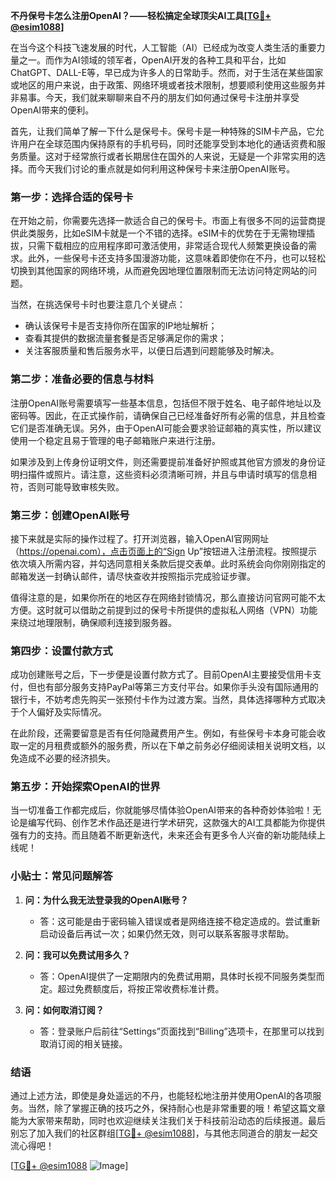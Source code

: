 **不丹保号卡怎么注册OpenAI？——轻松搞定全球顶尖AI工具[[TG💪+ @esim1088](https://t.me/s/esim1088)]**

在当今这个科技飞速发展的时代，人工智能（AI）已经成为改变人类生活的重要力量之一。而作为AI领域的领军者，OpenAI开发的各种工具和平台，比如ChatGPT、DALL-E等，早已成为许多人的日常助手。然而，对于生活在某些国家或地区的用户来说，由于政策、网络环境或者技术限制，想要顺利使用这些服务并非易事。今天，我们就来聊聊来自不丹的朋友们如何通过保号卡注册并享受OpenAI带来的便利。

首先，让我们简单了解一下什么是保号卡。保号卡是一种特殊的SIM卡产品，它允许用户在全球范围内保持原有的手机号码，同时还能享受到本地化的通话资费和服务质量。这对于经常旅行或者长期居住在国外的人来说，无疑是一个非常实用的选择。而今天我们讨论的重点就是如何利用这种保号卡来注册OpenAI账号。

### **第一步：选择合适的保号卡**

在开始之前，你需要先选择一款适合自己的保号卡。市面上有很多不同的运营商提供此类服务，比如eSIM卡就是一个不错的选择。eSIM卡的优势在于无需物理插拔，只需下载相应的应用程序即可激活使用，非常适合现代人频繁更换设备的需求。此外，一些保号卡还支持多国漫游功能，这意味着即使你在不丹，也可以轻松切换到其他国家的网络环境，从而避免因地理位置限制而无法访问特定网站的问题。

当然，在挑选保号卡时也要注意几个关键点：
- 确认该保号卡是否支持你所在国家的IP地址解析；
- 查看其提供的数据流量套餐是否足够满足你的需求；
- 关注客服质量和售后服务水平，以便日后遇到问题能够及时解决。

### **第二步：准备必要的信息与材料**

注册OpenAI账号需要填写一些基本信息，包括但不限于姓名、电子邮件地址以及密码等。因此，在正式操作前，请确保自己已经准备好所有必需的信息，并且检查它们是否准确无误。另外，由于OpenAI可能会要求验证邮箱的真实性，所以建议使用一个稳定且易于管理的电子邮箱账户来进行注册。

如果涉及到上传身份证明文件，则还需要提前准备好护照或其他官方颁发的身份证明扫描件或照片。请注意，这些资料必须清晰可辨，并且与申请时填写的信息相符，否则可能导致审核失败。

### **第三步：创建OpenAI账号**

接下来就是实际的操作过程了。打开浏览器，输入OpenAI官网网址（https://openai.com），点击页面上的“Sign Up”按钮进入注册流程。按照提示依次填入所需内容，并勾选同意相关条款后提交表单。此时系统会向你刚刚指定的邮箱发送一封确认邮件，请尽快查收并按照指示完成验证步骤。

值得注意的是，如果你所在的地区存在网络封锁情况，那么直接访问官网可能不太方便。这时就可以借助之前提到过的保号卡所提供的虚拟私人网络（VPN）功能来绕过地理限制，确保顺利连接到服务器。

### **第四步：设置付款方式**

成功创建账号之后，下一步便是设置付款方式了。目前OpenAI主要接受信用卡支付，但也有部分服务支持PayPal等第三方支付平台。如果你手头没有国际通用的银行卡，不妨考虑先购买一张预付卡作为过渡方案。当然，具体选择哪种方式取决于个人偏好及实际情况。

在此阶段，还需要留意是否有任何隐藏费用产生。例如，有些保号卡本身可能会收取一定的月租费或额外的服务费，所以在下单之前务必仔细阅读相关说明文档，以免造成不必要的经济损失。

### **第五步：开始探索OpenAI的世界**

当一切准备工作都完成后，你就能够尽情体验OpenAI带来的各种奇妙体验啦！无论是编写代码、创作艺术作品还是进行学术研究，这款强大的AI工具都能为你提供强有力的支持。而且随着不断更新迭代，未来还会有更多令人兴奋的新功能陆续上线呢！

### **小贴士：常见问题解答**

1. **问：为什么我无法登录我的OpenAI账号？**
   - 答：这可能是由于密码输入错误或者是网络连接不稳定造成的。尝试重新启动设备后再试一次；如果仍然无效，则可以联系客服寻求帮助。

2. **问：我可以免费试用多久？**
   - 答：OpenAI提供了一定期限内的免费试用期，具体时长视不同服务类型而定。超过免费额度后，将按正常收费标准计费。

3. **问：如何取消订阅？**
   - 答：登录账户后前往“Settings”页面找到“Billing”选项卡，在那里可以找到取消订阅的相关链接。

### **结语**

通过上述方法，即使是身处遥远的不丹，也能轻松地注册并使用OpenAI的各项服务。当然，除了掌握正确的技巧之外，保持耐心也是非常重要的哦！希望这篇文章能为大家带来帮助，同时也欢迎继续关注我们关于科技前沿动态的后续报道。最后别忘了加入我们的社区群组[[TG💪+ @esim1088](https://t.me/s/esim1088)]，与其他志同道合的朋友一起交流心得吧！

[[TG💪+ @esim1088](https://t.me/s/esim1088) ![Image](https://i.postimg.cc/4NQfJmqS/Snipaste-2025-05-13-00-14-12.png)]